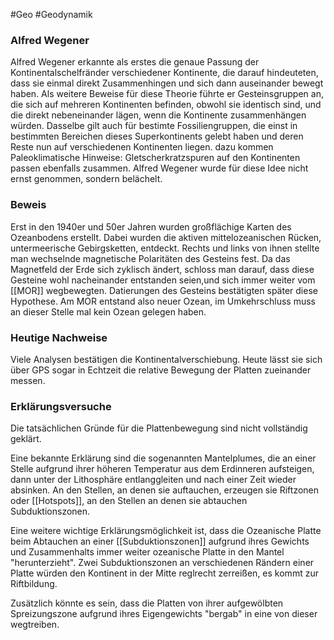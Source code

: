 #Geo #Geodynamik 

### Alfred Wegener

Alfred Wegener erkannte als erstes die genaue Passung der Kontinentalschelfränder verschiedener Kontinente, die darauf hindeuteten, dass sie einmal direkt Zusammenhingen und sich dann auseinander bewegt haben.
Als weitere Beweise für diese Theorie führte er Gesteinsgruppen an, die sich auf mehreren Kontinenten befinden, obwohl sie identisch sind, und die direkt nebeneinander lägen, wenn die Kontinente zusammenhängen würden. Dasselbe gilt auch für bestimte Fossiliengruppen, die einst in bestimmten Bereichen dieses Superkontinents gelebt haben und deren Reste nun auf verschiedenen Kontinenten liegen. dazu kommen Paleoklimatische Hinweise: Gletscherkratzspuren auf den Kontinenten passen ebenfalls zusammen.
Alfred Wegener wurde für diese Idee nicht ernst genommen, sondern belächelt.

### Beweis

Erst in den 1940er und 50er Jahren wurden großflächige Karten des Ozeanbodens erstellt. Dabei wurden die aktiven mittelozeanischen Rücken, untermeerische Gebirgsketten, entdeckt. Rechts und links von ihnen stellte man wechselnde magnetische Polaritäten des Gesteins fest. Da das Magnetfeld der Erde sich zyklisch ändert, schloss man darauf, dass diese Gesteine wohl nacheinander entstanden seien,und sich immer weiter vom [[MOR]] wegbewegten. Datierungen des Gesteins bestätigten später diese Hypothese. Am MOR entstand also neuer Ozean, im Umkehrschluss muss an dieser Stelle mal kein Ozean gelegen haben.

### Heutige Nachweise

Viele Analysen bestätigen die Kontinentalverschiebung. Heute lässt sie sich über GPS sogar in Echtzeit die relative Bewegung der Platten zueinander messen.

### Erklärungsversuche

Die tatsächlichen Gründe für die Plattenbewegung sind nicht vollständig geklärt.

Eine bekannte Erklärung sind die sogenannten Mantelplumes, die an einer Stelle aufgrund ihrer höheren Temperatur aus dem Erdinneren aufsteigen, dann unter der Lithosphäre entlanggleiten und nach einer Zeit wieder absinken. An den Stellen, an denen sie auftauchen, erzeugen sie Riftzonen oder [[Hotspots]], an den Stellen an denen sie abtauchen Subduktionszonen.

Eine weitere wichtige Erklärungsmöglichkeit ist, dass die Ozeanische Platte beim Abtauchen an einer [[Subduktionszonen]] aufgrund ihres Gewichts und Zusammenhalts immer weiter ozeanische Platte in den Mantel "herunterzieht". Zwei Subduktionszonen an verschiedenen Rändern einer Platte würden den Kontinent in der Mitte reglrecht zerreißen, es kommt zur Riftbildung.

Zusätzlich könnte es sein, dass die Platten von ihrer aufgewölbten Spreizungszone aufgrund ihres Eigengewichts "bergab" in eine von dieser wegtreiben.